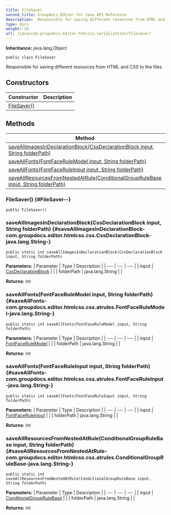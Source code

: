 ```yaml
---
title: FileSaver
second_title: GroupDocs.Editor for Java API Reference
description:  Responsible for saving different resources from HTML and CSS to the files
type: docs
weight: 10
url: /java/com.groupdocs.editor.htmlcss.serialization/filesaver/
---
```

**Inheritance:**
java.lang.Object
```
public class FileSaver
```

Responsible for saving different resources from HTML and CSS to the files
## Constructors

| Constructor | Description |
| --- | --- |
| [FileSaver()](#FileSaver--) |  |
## Methods

| Method | Description |
| --- | --- |
| [saveAllImagesInDeclarationBlock(CssDeclarationBlock input, String folderPath)](#saveAllImagesInDeclarationBlock-com.groupdocs.editor.htmlcss.css.CssDeclarationBlock-java.lang.String-) |  |
| [saveAllFonts(FontFaceRuleModel input, String folderPath)](#saveAllFonts-com.groupdocs.editor.htmlcss.css.atrules.FontFaceRuleModel-java.lang.String-) |  |
| [saveAllFonts(FontFaceRuleInput input, String folderPath)](#saveAllFonts-com.groupdocs.editor.htmlcss.css.atrules.FontFaceRuleInput-java.lang.String-) |  |
| [saveAllResourcesFromNestedAtRule(ConditionalGroupRuleBase input, String folderPath)](#saveAllResourcesFromNestedAtRule-com.groupdocs.editor.htmlcss.css.atrules.ConditionalGroupRuleBase-java.lang.String-) |  |
### FileSaver() {#FileSaver--}
```
public FileSaver()
```


### saveAllImagesInDeclarationBlock(CssDeclarationBlock input, String folderPath) {#saveAllImagesInDeclarationBlock-com.groupdocs.editor.htmlcss.css.CssDeclarationBlock-java.lang.String-}
```
public static int saveAllImagesInDeclarationBlock(CssDeclarationBlock input, String folderPath)
```




**Parameters:**
| Parameter | Type | Description |
| --- | --- | --- |
| input | [CssDeclarationBlock](../../com.groupdocs.editor.htmlcss.css/cssdeclarationblock) |  |
| folderPath | java.lang.String |  |

**Returns:**
int
### saveAllFonts(FontFaceRuleModel input, String folderPath) {#saveAllFonts-com.groupdocs.editor.htmlcss.css.atrules.FontFaceRuleModel-java.lang.String-}
```
public static int saveAllFonts(FontFaceRuleModel input, String folderPath)
```




**Parameters:**
| Parameter | Type | Description |
| --- | --- | --- |
| input | [FontFaceRuleModel](../../com.groupdocs.editor.htmlcss.css.atrules/fontfacerulemodel) |  |
| folderPath | java.lang.String |  |

**Returns:**
int
### saveAllFonts(FontFaceRuleInput input, String folderPath) {#saveAllFonts-com.groupdocs.editor.htmlcss.css.atrules.FontFaceRuleInput-java.lang.String-}
```
public static int saveAllFonts(FontFaceRuleInput input, String folderPath)
```




**Parameters:**
| Parameter | Type | Description |
| --- | --- | --- |
| input | [FontFaceRuleInput](../../com.groupdocs.editor.htmlcss.css.atrules/fontfaceruleinput) |  |
| folderPath | java.lang.String |  |

**Returns:**
int
### saveAllResourcesFromNestedAtRule(ConditionalGroupRuleBase input, String folderPath) {#saveAllResourcesFromNestedAtRule-com.groupdocs.editor.htmlcss.css.atrules.ConditionalGroupRuleBase-java.lang.String-}
```
public static int saveAllResourcesFromNestedAtRule(ConditionalGroupRuleBase input, String folderPath)
```




**Parameters:**
| Parameter | Type | Description |
| --- | --- | --- |
| input | [ConditionalGroupRuleBase](../../com.groupdocs.editor.htmlcss.css.atrules/conditionalgrouprulebase) |  |
| folderPath | java.lang.String |  |

**Returns:**
int
